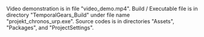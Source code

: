 Video demonstration is in file "video_demo.mp4".
Build / Executable file is in directory "TemporalGears_Build" under file name "projekt_chronos_urp.exe".
Source codes is in directories "Assets", "Packages", and "ProjectSettings".
